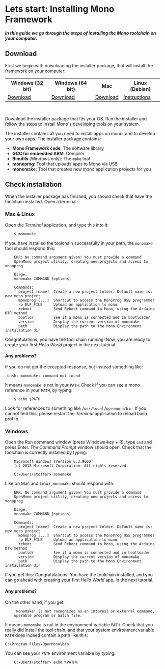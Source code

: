 # Lets start: Installing Mono Framework

***In this guide we go through the steps of installing the Mono toolchain on your computer.***

## Download

First we begin with downloading the installer package, that will install the framework on your computer:

<table class="table wy-text-center" style="width: 100%;">
<tr><th>Windows (32 bit)</th><th>Windows (64 bit)</th><th>Mac</th><th>Linux (Debian)</th></tr>
<tr>
<td><a class="btn btn-neutral" download href="https://github.com/getopenmono/openmono_package/releases/download/v1.0-beta3/OpenMonoSetup-v1.0.12-x86.exe"><span class="fa fa-download"></span> Download</a></td>
<td><a class="btn btn-neutral" download href="https://github.com/getopenmono/openmono_package/releases/download/v1.0-beta3/OpenMonoSetup-v1.0.12-x64.exe"><span class="fa fa-download"></span> Download</a></td>
<td><a class="btn btn-neutral" download href="https://github.com/getopenmono/openmono_package/releases/download/v1.0-beta3/OpenMono-v1.0-x64_Mac.pkg"><span class="fa fa-download"></span> Download</a></td>
<td><a class="btn btn-neutral" target="_blank" href="https://github.com/getopenmono/openmono_package/releases/tag/v1.0-beta3"><span class="fa fa-file-text-o"></span> Instructions</a></td>
</tr>
</table>
<br/>

Download the installer package that fits your OS. Run the installer and follow the steps to install Mono's developing tools on your system.

The installer contains all you need to install apps on mono, and to develop your own apps. The installer package contains:

 * **Mono Framework code**: The software library
 * **GCC for embedded ARM**: Compiler
 * **Binutils** (Windows only): The `make` tool
 * **monoprog**: Tool that uploads apps to Mono via USB
 * **monomake**: Tool that creates new mono application projects for you
 
## Check installation
 
When the installer package has finished, you should check that have the toolchain installed. Open a terminal:

### Mac & Linux

Open the *Terminal* application, and type this into it:

```
	$ monomake
``` 

If you have installed the toolchain successfully in your path, the `monomake` tool should respond this:

```
	ERR: No command argument given! You must provide a command
	OpenMono project utility, creating new projects and access to monoprog

	Usage:
	monomake COMMAND [options]

	Commands:
	  project [name]  Create a new project folder. Default name is: new_mono_project
	  monoprog [...]  Shortcut to access the MonoProg USB programmer
	  -p ELF_FILE     Upload an application to mono
	  reboot          Send Reboot command to Mono, using the Arduino DTR method
	  bootldr         See if a mono is connected and in bootloader
	  version         Display the current version of monomake
	  path            Display the path to the Mono Environment installation dir
```

Congratulations, you have the tool chain running! Now, you are ready to create your first *Hello World* project in the next tutorial.

#### Any problems?

If you do not get the excepted response, but instead something like:

```
-bash: monomake: command not found
```

It means `monomake` is not in your `PATH`. Check if you can see a mono reference in your `PATH`, by typing:

```
	$ echo $PATH
```

Look for references to something like `/usr/local/openmono/bin`. If you cannot find this, please restart the *Terminal* application to reload bash profile.

### Windows

Open the Run command window (press Windows-key + R), type `cmd` and press Enter. The *Command Prompt* window should open. Check that the toolchain is correctly installed by typing:

```
	Microsoft Windows [Version 6.3.9600]
	(c) 2013 Microsoft Corporation. All rights reserved.

	C:\Users\stoffer> monomake
```

Like on Mac and Linux, `monomake` should respond with:

```
	ERR: No command argument given! You must provide a command
	OpenMono project utility, creating new projects and access to monoprog

	Usage:
	monomake COMMAND [options]

	Commands:
	  project [name]  Create a new project folder. Default name is: new_mono_project
	  monoprog [...]  Shortcut to access the MonoProg USB programmer
	  -p ELF_FILE     Upload an application to mono
	  reboot          Send Reboot command to Mono, using the Arduino DTR method
	  bootldr         See if a mono is connected and in bootloader
	  version         Display the current version of monomake
	  path            Display the path to the Mono Environment installation dir
```

If you get this: Congratulations! You have the toolchain installed, and you can go ahead with creating your first *Hello World* app, in the next tutorial.

#### Any problems?

On the other hand, if you get:

```
	'monomake' is not recognized as an internal or external command,
	operable program or batch file.
```

It means `monomake` is not in the environment variable `PATH`. Check that you really did install the tool chain, and that your system environment variable `PATH` does indeed contain a path like this:

```
C:\Program Files\OpenMono\bin
```

You can see your `PATH` environment variable by typing:

```
	C:\Users\stoffer> echo %PATH%
```
